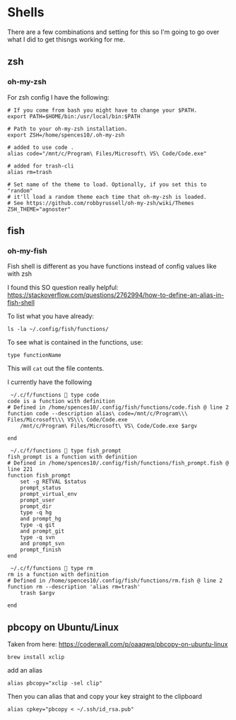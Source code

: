 # Shells

There are a few combinations and setting for this so I'm going to go over what I did to get thisngs working for me.

## zsh

### oh-my-zsh

For zsh config I have the following:

```shell
# If you come from bash you might have to change your $PATH.
export PATH=$HOME/bin:/usr/local/bin:$PATH

# Path to your oh-my-zsh installation.
export ZSH=/home/spences10/.oh-my-zsh

# added to use code .
alias code="/mnt/c/Program\ Files/Microsoft\ VS\ Code/Code.exe"

# added for trash-cli
alias rm=trash

# Set name of the theme to load. Optionally, if you set this to "random"
# it'll load a random theme each time that oh-my-zsh is loaded.
# See https://github.com/robbyrussell/oh-my-zsh/wiki/Themes
ZSH_THEME="agnoster"
```

## fish

### oh-my-fish

Fish shell is different as you have functions instead of config values like with zsh

I found this SO question really helpful: https://stackoverflow.com/questions/2762994/how-to-define-an-alias-in-fish-shell

To list what you have already:

```shell
ls -la ~/.config/fish/functions/
```

To see what is contained in the functions, use:

```shell
type functionName
```

This will `cat` out the file contents.

I currently have the following

```shell
 ~/.c/f/functions  type code
code is a function with definition
# Defined in /home/spences10/.config/fish/functions/code.fish @ line 2
function code --description alias\ code=/mnt/c/Program\\\ Files/Microsoft\\\ VS\\\ Code/Code.exe
    /mnt/c/Program\ Files/Microsoft\ VS\ Code/Code.exe $argv

end
```

```shell
 ~/.c/f/functions  type fish_prompt
fish_prompt is a function with definition
# Defined in /home/spences10/.config/fish/functions/fish_prompt.fish @ line 221
function fish_prompt
    set -g RETVAL $status
    prompt_status
    prompt_virtual_env
    prompt_user
    prompt_dir
    type -q hg
    and prompt_hg
    type -q git
    and prompt_git
    type -q svn
    and prompt_svn
    prompt_finish
end
```

```shell
 ~/.c/f/functions  type rm
rm is a function with definition
# Defined in /home/spences10/.config/fish/functions/rm.fish @ line 2
function rm --description 'alias rm=trash'
    trash $argv

end
```

## pbcopy on Ubuntu/Linux

Taken from here: https://coderwall.com/p/oaaqwq/pbcopy-on-ubuntu-linux

```shell
brew install xclip
```

add an alias

```shell
alias pbcopy="xclip -sel clip"
```

Then you can alias that and copy your key straight to the clipboard

```shell
alias cpkey="pbcopy < ~/.ssh/id_rsa.pub"
```
